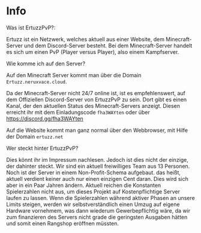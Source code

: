 # Info
Was ist ErtuzzPvP?:

Ertuzz ist ein Netzwerk, welches aktuell aus einer Website, dem Minecraft-Server und dem Discord-Server besteht. Bei dem Minecraft-Server handelt es sich um
einen PvP (Player versus Player), also einem Kampfserver.

Wie komme ich auf den Server?

Auf den Minecraft Server kommt man über die Domain `Ertuzz.neruxvace.cloud`.

Da der Minecraft-Server nicht 24/7 online ist, ist es empfehlenswert, auf dem Offiziellen Discord-Server von ErtuzzPvP zu sein. Dort gibt es einen Kanal,
der den aktuellen Status des Minecraft-Servers anzeigt. Diesen erreicht ihr mit dem Einladungscode `fha3WAYten` oder über https://discord.gg/fha3WAYten

Auf die Website kommt man ganz normal über den Webbrowser, mit Hilfe der Domain `ertuzz.net`

Wer steckt hinter ErtuzzPvP?

Dies könnt ihr im Impressum nachlesen. Jedoch ist dies nicht der einzige, der dahinter steckt. Wir sind ein aktuell freiwilliges Team aus 13 Personen.
Noch ist der Server in einem Non-Profit-Schema aufgebaut. das heißt, aktuell verdient keiner auch nur einen einzigen Cent daran.
Dies wird sich aber in ein Paar Jahren ändern. Aktuell reichen die Konstanten Spielerzahlen nicht aus, um dieses Projekt auf Kostenpflichtige Server laufen zu lassen.
Wenn die Spielerzahlen während aktiver Phasen an unsere Limits steigen, werden wir selbstverständlich einen Umzug auf eigene Hardware vornehmem, was dann wiederum
Gewerbepflichtig wäre, da wir zum finanzieren des Servers nicht grade die geringsten Ausgaben hätten und somit einen Rangshop eröffnen müssten.
